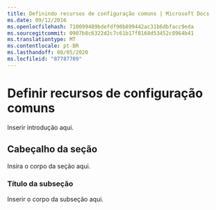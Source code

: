 ```yaml
---
title: Definindo recursos de configuração comuns | Microsoft Docs
ms.date: 09/12/2016
ms.openlocfilehash: 710099489bdefdf90b899442ac31b6dbfacc9eda
ms.sourcegitcommit: 0907b8c6322d2c7c61b17f8168d53452c8964b41
ms.translationtype: MT
ms.contentlocale: pt-BR
ms.lasthandoff: 08/05/2020
ms.locfileid: "87787709"
---
```

# <a name="defining-common-configuration-features"></a>Definir recursos de configuração comuns

Inserir introdução aqui.

## <a name="section-heading"></a>Cabeçalho da seção

Insira o corpo da seção aqui.

### <a name="subsection-heading"></a>Título da subseção

Inserir o corpo da subseção aqui.

